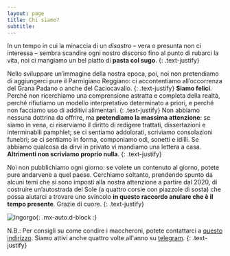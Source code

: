 ```yaml
---
layout: page
title: Chi siamo?
subtitle: 
---
```

In un tempo in cui la minaccia di un *disastro* – vera o presunta non ci interessa – sembra scandire ogni nostro discorso fino al punto di rubarci la vita, noi ci mangiamo un bel piatto di **pasta col sugo**. 
{: .text-justify}

Nello sviluppare un’immagine della nostra epoca, poi, noi non pretendiamo di aggiungerci pure il Parmigiano Reggiano: ci accontentiamo all’occorrenza del Grana Padano o anche del Caciocavallo.
{: .text-justify}
**Siamo felici**. Perché non ricerchiamo una comprensione astratta e completa della realtà, perché rifiutiamo un modello interpretativo determinato a priori, e perché non facciamo uso di additivi alimentari.
{: .text-justify}
Non abbiamo nessuna dottrina da offrire, ma **pretendiamo la massima attenzione**: se siamo in vena, ci riserviamo il diritto di redigere trattati, dissertazioni e interminabili pamphlet; se ci sentiamo addolorati, scriviamo consolazioni funebri; se ci sentiamo in forma, componiamo odi, sonetti e idilli. Se abbiamo qualcosa da dirvi in privato vi mandiamo una lettera a casa. **Altrimenti non scriviamo proprio nulla**. 
{: .text-justify}

Noi non pubblichiamo ogni giorno: se volete un contenuto al giorno, potete pure andarvene a quel paese. Cerchiamo soltanto, prendendo spunto da alcuni temi che si sono imposti alla nostra attenzione a partire dal 2020, di costruire un’autostrada del Sole (a quattro corsie con piazzole di sosta) che possa aiutarci a trovare uno svincolo **in questo raccordo anulare che è il tempo presente**. Grazie di cuore.
{: .text-justify}

![Ingorgo](https://disastri.net/assets/img/Ingorgo.jpg){: .mx-auto.d-block :}


N.B.:
Per consigli su come condire i maccheroni, potete contattarci a [questo indirizzo](disastri@skiff.com). Siamo attivi anche quattro volte all'anno su [telegram](https://t.me/disastri_telegram).
{: .text-justify}
